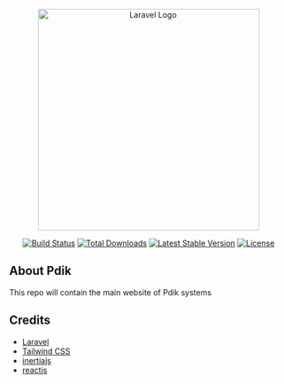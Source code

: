 <p align="center"><a href="https://pdik.nl" target="_blank"><img src="https://raw.githubusercontent.com/pdik/art/master/logo.svg" width="400" alt="Laravel Logo"></a></p>

<p align="center">
<a href="https://github.com/pdik/site/actions"><img src="https://github.com/pdik/site/workflows/tests/badge.svg" alt="Build Status"></a>
<a href="https://packagist.org/packages/pdik/site"><img src="https://img.shields.io/packagist/dt/pdik/site" alt="Total Downloads"></a>
<a href="https://packagist.org/packages/pdik/site"><img src="https://img.shields.io/packagist/v/pdik/site" alt="Latest Stable Version"></a>
<a href="https://packagist.org/packages/pdik/site"><img src="https://img.shields.io/packagist/l/pdik/site" alt="License"></a>
</p>

## About Pdik

This repo will contain the main website of Pdik systems 


## Credits

- [Laravel](https://laravel.com)
- [Tailwind CSS](https://tailwindcss.com)
- [inertiajs](https://inertiajs.com)
- [reactjs](https://reactjs.org)
